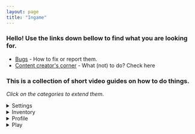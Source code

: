 ```yaml
---
layout: page
title: "Ingame"
---
```


### Hello! Use the links down bellow to find what you are looking for.

+ [Bugs](./ingame/bugs) - How to fix or report them.
+ [Content creator's corner](./ingame/content_creator) - What (not) to do? Check here

### This is a collection of short video guides on how to do things.

_Click on the categories to extend them._

<details markdown="1">
<summary>Settings</summary>

| Name |
| --- |
| [Change username](https://a.questionable.link/HWQ7x7.gif) |
| [Change gender](https://a.questionable.link/d87D96.gif) |
| [Check sign up method](https://a.questionable.link/GQ3Pbk.gif) |
| [Redeeming a code](https://a.questionable.link/MX7rcY.gif) |
| [Checking game and device info](https://a.questionable.link/FpdGvK.gif) |
| [Delete account](https://a.questionable.link/fShWB5.gif) |

</details>

<details markdown="1">
<summary>Inventory</summary>

| Name |
| --- |
| [Change skin tone](https://a.questionable.link/Ob8sOg.gif) |
| [Share avatar](https://a.questionable.link/TSioxV.gif) |
| [Preview mode](https://a.questionable.link/ZqE759.gif) |
| [Equip talismans](https://a.questionable.link/DIGXIp.gif) |
| [Change player icon](https://a.questionable.link/LnfGjS.gif) |

</details>

<!--<details markdown="1">
<summary>Shop</summary>

| Name |
| --- |
| [Send a gift](https://a.questionable.link/j0Ol5w.gif) |

</details>-->

<details markdown="1">
<summary>Profile</summary>

| Name |
| --- |
| [Set status](https://a.questionable.link/tjLy18.gif) |
| [Set personal message](https://a.questionable.link/AsigKL.gif) |
| [Add friends](https://a.questionable.link/8APSV7.gif) |

</details>

<details markdown="1">
<summary>Play</summary>

| Name |
| --- |
| [Select language lobby](https://a.questionable.link/e0r4PK.gif) |
| [Invite friends](https://a.questionable.link/PVVYfs.gif) |
| [Create custom game](https://a.questionable.link/ITmwdH.gif) |

</details>